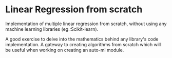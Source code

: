 # Linear Regression from scratch

Implementation of multiple linear regression from scratch, without using any machine learning libraries (eg.:Scikit-learn).

A good exercise to delve into the mathematics behind any library's code implementation. 
A gateway to creating algorithms from scratch which will be useful when working on creating an auto-ml module.
